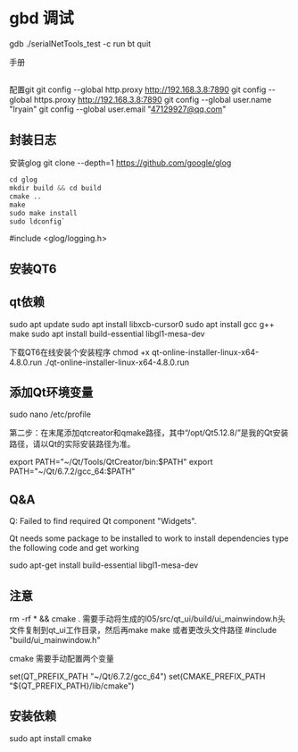 # gbd 调试

gdb ./serialNetTools_test
-c
run
bt
quit

手册

##

配置git
git config --global http.proxy http://192.168.3.8:7890
git config --global https.proxy http://192.168.3.8:7890
git config --global user.name "lryain"
git config --global user.email "47129927@qq.com"

## 封装日志

安装glog
git clone --depth=1 https://github.com/google/glog

```s
cd glog
mkdir build && cd build
cmake ..
make
sudo make install
sudo ldconfig`
```

#include <glog/logging.h>

## 安装QT6

## qt依赖

sudo apt update
sudo apt install libxcb-cursor0
sudo apt install gcc g++ make
sudo apt install build-essential libgl1-mesa-dev

下载QT6在线安装个安装程序
chmod +x qt-online-installer-linux-x64-4.8.0.run
./qt-online-installer-linux-x64-4.8.0.run

## 添加Qt环境变量

sudo nano /etc/profile 

第二步：在末尾添加qtcreator和qmake路径，其中“/opt/Qt5.12.8/”是我的Qt安装路径，请以Qt的实际安装路径为准。

export PATH="~/Qt/Tools/QtCreator/bin:$PATH"
export PATH="~/Qt/6.7.2/gcc_64:$PATH"


## Q&A

Q: Failed to find required Qt component "Widgets".

Qt needs some package to be installed to work to install dependencies type the following code and get working

sudo apt-get install build-essential libgl1-mesa-dev

## 注意

rm -rf * && cmake .
需要手动将生成的l05/src/qt_ui/build/ui_mainwindow.h头文件复制到qt_ui工作目录，然后再make
make
或者更改头文件路径
#include "build/ui_mainwindow.h"

cmake 需要手动配置两个变量

set(QT_PREFIX_PATH "~/Qt/6.7.2/gcc_64")
set(CMAKE_PREFIX_PATH "${QT_PREFIX_PATH}/lib/cmake")


## 安装依赖

sudo apt install cmake